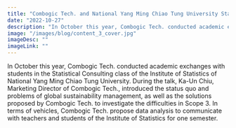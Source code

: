 ```yaml
---
title: "Combogic Tech. and National Yang Ming Chiao Tung University Statistics Institute Statistical Consulting course for academic exchanges"
date: "2022-10-27"
description: "In October this year, Combogic Tech. conducted academic exchanges with students in the Statistical Consulting class of the Institute of Statistics of National Yang Ming Chiao Tung University. During the talk, Ka-Un Chiu, Marketing Director of Combogic Tech., introduced the status quo and problems of global sustainability management, as well as the solutions proposed by Combogic Tech. to investigate the difficulties in Scope 3. In terms of vehicles, Combogic Tech. propose data analysis to communicate with teachers and students of the Institute of Statistics for one semester."
image: "/images/blog/content_3_cover.jpg"
imageDesc: ""
imageLink: ""
---
```


<p>
    In October this year, Combogic Tech. conducted academic exchanges with students in the Statistical Consulting
    class of the Institute of Statistics of National Yang Ming Chiao Tung University. During the talk, Ka-Un Chiu,
    Marketing Director of Combogic Tech., introduced the status quo and problems of global sustainability
    management, as well as the solutions proposed by Combogic Tech. to investigate the difficulties in Scope 3. In
    terms of vehicles, Combogic Tech. propose data analysis to communicate with teachers and students of the
    Institute of Statistics for one semester.
</p>

